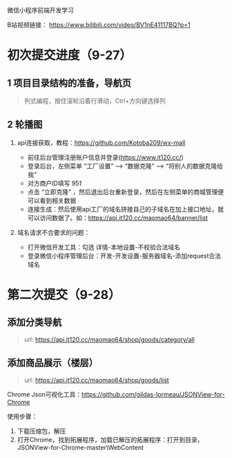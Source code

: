 微信小程序前端开发学习


B站视频链接： https://www.bilibili.com/video/BV1nE41117BQ?p=1

# 初次提交进度（9-27）
## 1 项目目录结构的准备，导航页

> 列式编程，按住滚轮沿着行滑动，Ctrl+方向键选择列

## 2 轮播图

1. api连接获取，教程：https://github.com/Kotoba209/wx-mall
    - 前往后台管理注册账户信息并登录(https://www.it120.cc/)
    - 登录后台，左侧菜单 “工厂设置” --> “数据克隆” --> “将别人的数据克隆给我”
    - 对方商户ID填写 951
    - 点击 “立即克隆” ，然后退出后台重新登录，然后在左侧菜单的商城管理便可以看到相关数据
    - 连接生成：然后使用api工厂的域名拼接自己的子域名在加上接口地址，就可以访问数据了。如：https://api.it120.cc/maomao64/banner/list

2. 域名请求不合要求的问题：
    - 打开微信开发工具：勾选 详情-本地设置-不校验合法域名
    - 登录微信小程序管理后台：开发-开发设置-服务器域名-添加request合法域名



# 第二次提交（9-28）
## 添加分类导航

>url: https://api.it120.cc/maomao64/shop/goods/category/all

## 添加商品展示（楼层）
>url: https://api.it120.cc/maomao64/shop/goods/list

Chrome Json可视化工具：https://github.com/gildas-lormeau/JSONView-for-Chrome

使用步骤：
1. 下载压缩包，解压
2. 打开Chrome，找到拓展程序，加载已解压的拓展程序：打开到目录，JSONView-for-Chrome-master\WebContent